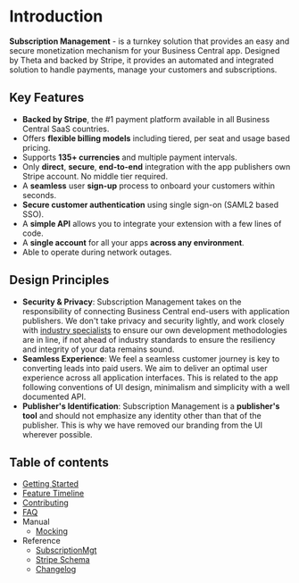 # Introduction
**Subscription Management** - is a turnkey solution that provides an easy and secure monetization mechanism for your Business Central app. Designed by Theta and backed by Stripe, it provides an automated and integrated solution to handle payments, manage your customers and subscriptions.

## Key Features 
- **Backed by Stripe**, the #1 payment platform available in all Business Central SaaS countries.
- Offers **flexible billing models** including tiered, per seat and usage based pricing. 
- Supports **135+ currencies** and multiple payment intervals. 
- Only **direct**, **secure**, **end-to-end** integration with the app publishers own Stripe account. No middle tier required.
- A **seamless** user **sign-up** process to onboard your customers within seconds.
- **Secure customer authentication** using single sign-on (SAML2 based SSO).
- A **simple API** allows you to integrate your extension with a few lines of code. 
- A **single account** for all your apps **across any environment**.
- Able to operate during network outages.

## Design Principles
- **Security & Privacy**: Subscription Management takes on the responsibility of connecting Business Central end-users with application publishers. We don't take privacy and security lightly, and work closely with [industry specialists](https://theta.co.nz/cyber) to ensure our own development methodologies are in line, if not ahead of industry standards to ensure the resiliency and integrity of your data remains sound.
- **Seamless Experience**: We feel a seamless customer journey is key to converting leads into paid users. We aim to deliver an optimal user experience across all application interfaces. This is related to the app following conventions of UI design, minimalism and simplicity with a well documented API.
- **Publisher's Identification**: Subscription Management is a **publisher's tool** and should not emphasize any  identity other than that of the publisher. This is why we have removed our branding from the UI wherever possible.

## Table of contents
- [Getting Started](./GettingStarted.md)
- [Feature Timeline](./FeatureTimeline.md)
- [Contributing](./Contributing.md)
- [FAQ](./FAQ.md)
- Manual
  - [Mocking]()
- Reference
  - [SubscriptionMgt](./References/SubscriptionMgt.md)
  - [Stripe Schema](./References/StripeSchema.md)
  - [Changelog](./References/Changelog.md)